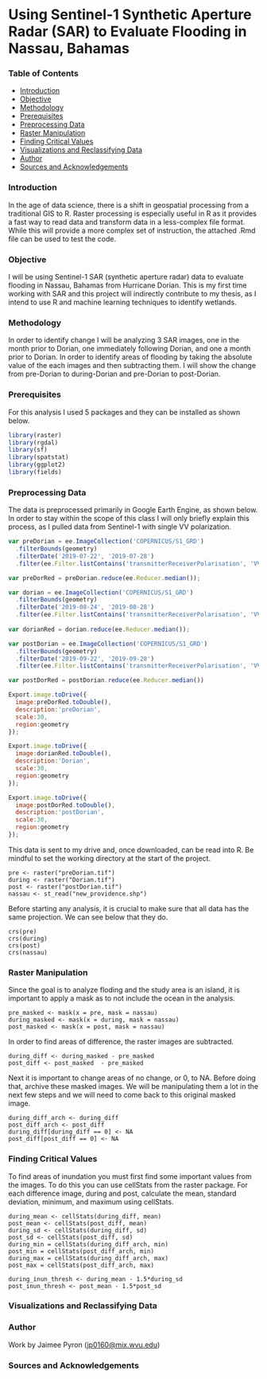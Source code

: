 # Using Sentinel-1 Synthetic Aperture Radar (SAR) to Evaluate Flooding in Nassau, Bahamas

### Table of Contents
* [Introduction](#Introduction)
* [Objective](#Objective)
* [Methodology](#Methodology)
* [Prerequisites](#Prerequisites)
* [Preprocessing Data](#Preprocessing-Data)
* [Raster Manipulation](#Raster-Manipulation)
* [Finding Critical Values](#Finding-Critical-Values)
* [Visualizations and Reclassifying Data](#Visualizations-and-Reclassifying-Data)
* [Author](#Author)
* [Sources and Acknowledgements](#Sources-and-Acknowledgements)
### Introduction
In the age of data science, there is a shift in geospatial processing from a traditional GIS to R. Raster processing is especially useful in R as it provides a fast way to read data and transform data in a less-complex file format. While this will provide a more complex set of instruction, the attached .Rmd file can be used to test the code.

### Objective
I will be using Sentinel-1 SAR (synthetic aperture radar) data to evaluate flooding in Nassau, Bahamas from Hurricane Dorian.
This is my first time working with SAR and this project will indirectly contribute to my thesis, as I intend to use R and machine learning techniques to identify wetlands. 

### Methodology
In order to identify change I will be analyzing 3 SAR images, one in the month prior to Dorian, one immediately following Dorian, and one a month prior to Dorian. In order to identify areas of flooding by taking the absolute value of the each images and then subtracting them. I will show the change from pre-Dorian to during-Dorian and pre-Dorian to post-Dorian.

### Prerequisites
For this analysis I used 5 packages and they can be installed as shown below.
```R
library(raster)
library(rgdal)
library(sf)
library(spatstat)
library(ggplot2)
library(fields)
```

### Preprocessing Data
The data is preprocessed primarily in Google Earth Engine, as shown below. In order to stay within the scope of this class I will only briefly explain this process, as I pulled data from Sentinel-1 with single VV polarization.
```JavaScript
var preDorian = ee.ImageCollection('COPERNICUS/S1_GRD')
  .filterBounds(geometry)
  .filterDate('2019-07-22', '2019-07-28')
  .filter(ee.Filter.listContains('transmitterReceiverPolarisation', 'VV'))

var preDorRed = preDorian.reduce(ee.Reducer.median());

var dorian = ee.ImageCollection('COPERNICUS/S1_GRD')
  .filterBounds(geometry) 
  .filterDate('2019-08-24', '2019-08-28')
  .filter(ee.Filter.listContains('transmitterReceiverPolarisation', 'VV'))
  
var dorianRed = dorian.reduce(ee.Reducer.median());

var postDorian = ee.ImageCollection('COPERNICUS/S1_GRD')
  .filterBounds(geometry)
  .filterDate('2019-09-22', '2019-09-28')
  .filter(ee.Filter.listContains('transmitterReceiverPolarisation', 'VV'))

var postDorRed = postDorian.reduce(ee.Reducer.median())

Export.image.toDrive({
  image:preDorRed.toDouble(),
  description:'preDorian',
  scale:30,
  region:geometry
});

Export.image.toDrive({
  image:dorianRed.toDouble(),
  description:'Dorian',
  scale:30,
  region:geometry
});

Export.image.toDrive({
  image:postDorRed.toDouble(),
  description:'postDorian',
  scale:30,
  region:geometry
});
```

This data is sent to my drive and, once downloaded, can be read into R. Be mindful to set the working directory at the start of the project.
```{r}
pre <- raster("preDorian.tif")
during <- raster("Dorian.tif")
post <- raster("postDorian.tif")
nassau <- st_read("new_providence.shp")
```

Before starting any analysis, it is crucial to make sure that all data has the same projection. We can see below that they do.
```{r}
crs(pre)
crs(during)
crs(post)
crs(nassau)
```

### Raster Manipulation

Since the goal is to analyze floding and the study area is an island, it is important to apply a mask as to not include the ocean in the analysis.
```{r]
pre_masked <- mask(x = pre, mask = nassau)
during_masked <- mask(x = during, mask = nassau)
post_masked <- mask(x = post, mask = nassau)
```

In order to find areas of difference, the raster images are subtracted.
```{r}
during_diff <- during_masked - pre_masked
post_diff <- post_masked  - pre_masked
```

Next it is important to change areas of no change, or 0, to NA. Before doing that, archive these masked images. We will be manipulating them a lot in the next few steps and we will need to come back to this original masked image.
```{r}
during_diff_arch <- during_diff
post_diff_arch <- post_diff
during_diff[during_diff == 0] <- NA
post_diff[post_diff == 0] <- NA
```

### Finding Critical Values
To find areas of inundation you must first find some important values from the images. To do this you can use cellStats from the raster package. For each difference image, during and post, calculate the mean, standard deviation, minimum, and maximum using cellStats.
```{r}
during_mean <- cellStats(during_diff, mean)
post_mean <- cellStats(post_diff, mean)
during_sd <- cellStats(during_diff, sd)
post_sd <- cellStats(post_diff, sd)
during_min = cellStats(during_diff_arch, min)
post_min = cellStats(post_diff_arch, min)
during_max = cellStats(during_diff_arch, max)
post_max = cellStats(post_diff_arch, max)
```

```{r}
during_inun_thresh <- during_mean - 1.5*during_sd
post_inun_thresh <- post_mean - 1.5*post_sd
```

### Visualizations and Reclassifying Data

### Author
Work by Jaimee Pyron (jp0160@mix.wvu.edu)
### Sources and Acknowledgements
